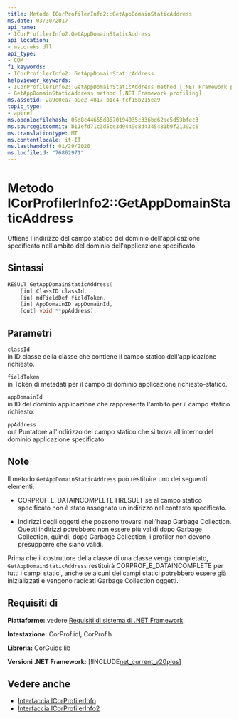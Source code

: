 ```yaml
---
title: Metodo ICorProfilerInfo2::GetAppDomainStaticAddress
ms.date: 03/30/2017
api_name:
- ICorProfilerInfo2.GetAppDomainStaticAddress
api_location:
- mscorwks.dll
api_type:
- COM
f1_keywords:
- ICorProfilerInfo2::GetAppDomainStaticAddress
helpviewer_keywords:
- ICorProfilerInfo2::GetAppDomainStaticAddress method [.NET Framework profiling]
- GetAppDomainStaticAddress method [.NET Framework profiling]
ms.assetid: 2a9e0ea7-a9e2-4817-b1c4-fcf15b215ea9
topic_type:
- apiref
ms.openlocfilehash: 05d8c44655d8670194035c336bd62ae5d53bfec3
ms.sourcegitcommit: b11efd71c3d5ce3d9449c8d4345481b9f21392c6
ms.translationtype: MT
ms.contentlocale: it-IT
ms.lasthandoff: 01/29/2020
ms.locfileid: "76862971"
---
```

# <a name="icorprofilerinfo2getappdomainstaticaddress-method"></a>Metodo ICorProfilerInfo2::GetAppDomainStaticAddress
Ottiene l'indirizzo del campo statico del dominio dell'applicazione specificato nell'ambito del dominio dell'applicazione specificato.  
  
## <a name="syntax"></a>Sintassi  
  
```cpp  
RESULT GetAppDomainStaticAddress(  
    [in] ClassID classId,  
    [in] mdFieldDef fieldToken,  
    [in] AppDomainID appDomainId,  
    [out] void **ppAddress);  
```  
  
## <a name="parameters"></a>Parametri  
 `classId`  
 in ID classe della classe che contiene il campo statico dell'applicazione richiesto.  
  
 `fieldToken`  
 in Token di metadati per il campo di dominio applicazione richiesto-statico.  
  
 `appDomainId`  
 in ID del dominio applicazione che rappresenta l'ambito per il campo statico richiesto.  
  
 `ppAddress`  
 out Puntatore all'indirizzo del campo statico che si trova all'interno del dominio applicazione specificato.  
  
## <a name="remarks"></a>Note  
 Il metodo `GetAppDomainStaticAddress` può restituire uno dei seguenti elementi:  
  
- CORPROF_E_DATAINCOMPLETE HRESULT se al campo statico specificato non è stato assegnato un indirizzo nel contesto specificato.  
  
- Indirizzi degli oggetti che possono trovarsi nell'heap Garbage Collection. Questi indirizzi potrebbero non essere più validi dopo Garbage Collection, quindi, dopo Garbage Collection, i profiler non devono presupporre che siano validi.  
  
 Prima che il costruttore della classe di una classe venga completato, `GetAppDomainStaticAddress` restituirà CORPROF_E_DATAINCOMPLETE per tutti i campi statici, anche se alcuni dei campi statici potrebbero essere già inizializzati e vengono radicati Garbage Collection oggetti.  
  
## <a name="requirements"></a>Requisiti di  
 **Piattaforme:** vedere [Requisiti di sistema di .NET Framework](../../../../docs/framework/get-started/system-requirements.md).  
  
 **Intestazione:** CorProf.idl, CorProf.h  
  
 **Libreria:** CorGuids.lib  
  
 **Versioni .NET Framework:** [!INCLUDE[net_current_v20plus](../../../../includes/net-current-v20plus-md.md)]  
  
## <a name="see-also"></a>Vedere anche

- [Interfaccia ICorProfilerInfo](icorprofilerinfo-interface.md)
- [Interfaccia ICorProfilerInfo2](icorprofilerinfo2-interface.md)
